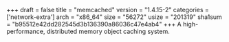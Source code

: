 +++
draft = false
title = "memcached"
version = "1.4.15-2"
categories = ['network-extra']
arch = "x86_64"
size = "56272"
usize = "201319"
sha1sum = "b95512e42dd282545d3b136390a86036c47e4ab4"
+++
A high-performance, distributed memory object caching system.